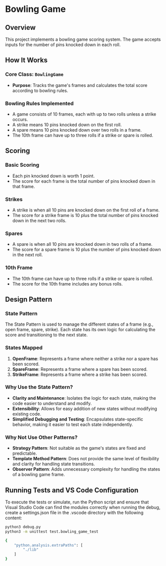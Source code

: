 # Bowling Game

## Overview
This project implements a bowling game scoring system. The game accepts inputs for the number of pins knocked down in each roll.

## How It Works

### Core Class: `BowlingGame`
- **Purpose**: Tracks the game's frames and calculates the total score according to bowling rules.

### Bowling Rules Implemented
- A game consists of 10 frames, each with up to two rolls unless a strike occurs.
- A strike means 10 pins knocked down on the first roll.
- A spare means 10 pins knocked down over two rolls in a frame.
- The 10th frame can have up to three rolls if a strike or spare is rolled.

## Scoring

### Basic Scoring
- Each pin knocked down is worth 1 point.
- The score for each frame is the total number of pins knocked down in that frame.

### Strikes
- A strike is when all 10 pins are knocked down on the first roll of a frame.
- The score for a strike frame is 10 plus the total number of pins knocked down in the next two rolls.

### Spares
- A spare is when all 10 pins are knocked down in two rolls of a frame.
- The score for a spare frame is 10 plus the number of pins knocked down in the next roll.

### 10th Frame
- The 10th frame can have up to three rolls if a strike or spare is rolled.
- The score for the 10th frame includes any bonus rolls.

## Design Pattern

### State Pattern

The State Pattern is used to manage the different states of a frame (e.g., open frame, spare, strike). Each state has its own logic for calculating the score and transitioning to the next state.

### States Mapped

1. **OpenFrame**: Represents a frame where neither a strike nor a spare has been scored.
2. **SpareFrame**: Represents a frame where a spare has been scored.
3. **StrikeFrame**: Represents a frame where a strike has been scored.

### Why Use the State Pattern?

- **Clarity and Maintenance**: Isolates the logic for each state, making the code easier to understand and modify.
- **Extensibility**: Allows for easy addition of new states without modifying existing code.
- **Simplified Debugging and Testing**: Encapsulates state-specific behavior, making it easier to test each state independently.

### Why Not Use Other Patterns?

- **Strategy Pattern**: Not suitable as the game's states are fixed and predictable.
- **Template Method Pattern**: Does not provide the same level of flexibility and clarity for handling state transitions.
- **Observer Pattern**: Adds unnecessary complexity for handling the states of a bowling game frame.

## Running Tests and VS Code Configuration

To execute the tests or simulate, run the Python script and ensure that Visual Studio Code can find the modules correctly when running the debug, create a settings.json file in the .vscode directory with the following content:
```bash
python3 debug.py
python3 -m unittest test.bowling_game_test

{
    "python.analysis.extraPaths": [
        "./lib"
    ]
}